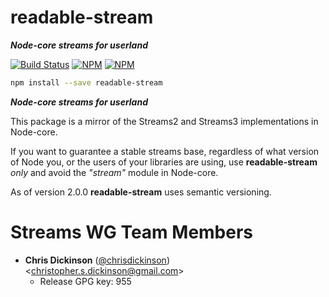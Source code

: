 # readable-stream

***Node-core streams for userland***


[![Build Status](https://travis-ci.org/nodejs/readable-stream.svg)](https://travis-ci.org/nodejs/readable-stream)
[![NPM](https://nodei.co/npm/readable-stream.png?downloads=true&downloadRank=true)](https://nodei.co/npm/readable-stream/)
[![NPM](https://nodei.co/npm-dl/readable-stream.png?&months=6&height=3)](https://nodei.co/npm/readable-stream/)

```bash
npm install --save readable-stream
```

***Node-core streams for userland***

This package is a mirror of the Streams2 and Streams3 implementations in
Node-core.

If you want to guarantee a stable streams base, regardless of what version of
Node you, or the users of your libraries are using, use **readable-stream** *only* and avoid the *"stream"* module in Node-core.

As of version 2.0.0 **readable-stream** uses semantic versioning.

# Streams WG Team Members

* **Chris Dickinson** ([@chrisdickinson](https://github.com/chrisdickinson)) &lt;christopher.s.dickinson@gmail.com&gt;
  - Release GPG key: 955